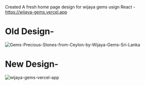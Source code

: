 Created A fresh home page design for wijaya gems usign React - https://wijaya-gems.vercel.app 


# Old Design-


![Gems-Precious-Stones-from-Ceylon-by-Wijaya-Gems-Sri-Lanka](https://github.com/user-attachments/assets/4e81862d-babb-4c15-a90d-1fc700d70977)



# New Design-




![wijaya-gems-vercel-app](https://github.com/user-attachments/assets/2104cce0-3d25-411e-94c1-2301e36268f4)
